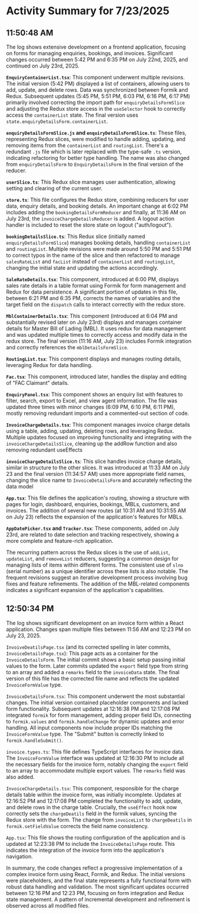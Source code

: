 # Activity Summary for 7/23/2025

## 11:50:48 AM
The log shows extensive development on a frontend application, focusing on forms for managing enquiries, bookings, and invoices.  Significant changes occurred between 5:42 PM and 6:35 PM on July 22nd, 2025, and continued on July 23rd, 2025.

**`EnquiryContainerList.tsx`**: This component underwent multiple revisions.  The initial version (5:42 PM) displayed a list of containers, allowing users to add, update, and delete rows.  Data was synchronized between Formik and Redux. Subsequent updates (5:45 PM, 5:51 PM, 6:03 PM, 6:16 PM, 6:17 PM) primarily involved correcting the import path for `enquiryDetailsFormSlice` and adjusting the Redux store access in the `useSelector` hook to correctly access the `containerList` state.  The final version uses `state.enquiryDetailsForm.containerList`.

**`enquiryDetailsFormSlice.js` and `enquiryDetailsFormSlice.ts`**:  These files, representing Redux slices, were modified to handle adding, updating, and removing items from the `containerList` and `routingList`. There's a redundant `.js` file which is later replaced with the type-safe `.ts` version, indicating refactoring for better type handling. The name was also changed from `enquiryDetailsForm` to `EnquiryDetailsForm` in the final version of the reducer.

**`userSlice.ts`**: This Redux slice manages user authentication, allowing setting and clearing of the current user.

**`store.ts`**: This file configures the Redux store, combining reducers for user data, enquiry details, and booking details.  An important change at 6:02 PM includes adding the `bookingDetailsFormReducer` and finally, at 11:36 AM on July 23rd, the `invoiceChargeDetailsReducer` is added. A logout action handler is included to reset the store state on logout ("auth/logout").


**`bookingDetailsSlice.ts`**: This Redux slice (initially named `enquiryDetailsFormSlice`) manages booking details, handling `containerList` and `routingList`.  Multiple revisions were made around 5:50 PM and 5:51 PM to correct typos in the name of the slice and then refactored to manage `salesRateList` and `facList` instead of `containerList` and `routingList`, changing the initial state and updating the actions accordingly.


**`SaleRateDetails.tsx`**: This component, introduced at 6:00 PM, displays sales rate details in a table format using Formik for form management and Redux for data persistence.  A significant portion of updates in this file, between 6:21 PM and 6:35 PM, corrects the names of variables and the target field on the `dispatch` calls to interact correctly with the redux store.


**`MblContainerDetails.tsx`**: This component (introduced at 6:04 PM and substantially revised later on July 23rd) displays and manages container details for Master Bill of Lading (MBL). It uses redux for data management and was updated multiple times to correctly access and modify data in the redux store.  The final version (11:16 AM, July 23) includes Formik integration and correctly references the `mblDetailsFormSlice`.


**`RoutingList.tsx`**: This component displays and manages routing details, leveraging Redux for data handling.


**`Fac.tsx`**: This component, introduced later, handles the display and editing of "FAC Claimant" details.


**`EnquiryPanel.tsx`**: This component shows an enquiry list with features to filter, search, export to Excel, and view agent information.  The file was updated three times with minor changes (6:09 PM, 6:10 PM, 6:11 PM), mostly removing redundant imports and a commented-out section of code.


**`InvoiceChargeDetails.tsx`**: This component manages invoice charge details using a table, adding, updating, deleting rows, and leveraging Redux.  Multiple updates focused on improving functionality and integrating with the `invoiceChargeDetailsSlice`, cleaning up the addRow function and also removing redundant useEffects


**`invoiceChargeDetailsSlice.ts`**: This slice handles invoice charge details, similar in structure to the other slices. It was introduced at 11:33 AM on July 23 and the final version (11:34:57 AM) uses more appropriate field names, changing the slice name to `InvoiceDetailsForm` and accurately reflecting the data model


**`App.tsx`**: This file defines the application's routing, showing a structure with pages for login, dashboard, enquiries, bookings, MBLs, customers, and invoices.  The addition of several new routes (at 10:31 AM and 10:31:55 AM on July 23) reflects the expansion of the application's features for MBLs.


**`AppDatePicker.tsx` and `Tracker.tsx`**: These components, added on July 23rd,  are related to date selection and tracking respectively, showing a more complete and feature-rich application.



The recurring pattern across the Redux slices is the use of `addList`, `updateList`, and `removeList` reducers, suggesting a common design for managing lists of items within different forms.  The consistent use of `slno` (serial number) as a unique identifier across these lists is also notable. The frequent revisions suggest an iterative development process involving bug fixes and feature refinements.  The addition of the MBL-related components indicates a significant expansion of the application's capabilities.


## 12:50:34 PM
The log shows significant development on an invoice form within a React application.  Changes span multiple files between 11:56 AM and 12:23 PM on July 23, 2025.

`InvoiveDeatilsPage.tsx` (and its corrected spelling in later commits, `InvoiceDetailsPage.tsx`): This page acts as a container for the `InvoiceDetailsForm`. The initial commit shows a basic setup passing initial values to the form. Later commits updated the `export` field type from string to an array and added a `remarks` field to the `invoiceData` state.  The final version of this file has the corrected file name and reflects the updated `InvoiceFormValue` type.

`InvoiceDetailsForm.tsx`: This component underwent the most substantial changes. The initial version contained placeholder components and lacked form functionality.  Subsequent updates at 12:16:38 PM and 12:17:08 PM integrated `formik` for form management, adding proper field IDs, connecting to `formik.values` and `formik.handleChange` for dynamic updates and error handling.  All input components now include proper IDs matching the `InvoiceFormValue` type.  The "Submit" button is correctly linked to `formik.handleSubmit()`.

`invoice.types.ts`: This file defines TypeScript interfaces for invoice data.  The `InvoiceFormValue` interface was updated at 12:16:30 PM to include all the necessary fields for the invoice form, notably changing the `export` field to an array to accommodate multiple export values. The `remarks` field was also added.

`InvoiceChargeDetails.tsx`: This component, responsible for the charge details table within the invoice form, was initially incomplete.  Updates at 12:16:52 PM and 12:17:08 PM completed the functionality to add, update, and delete rows in the charge table.  Crucially, the `useEffect` hook now correctly sets the `chargeDeatils` field in the formik values, syncing the Redux store with the form.  The change from `invoiceList` to `chargeDeatils` in `formik.setFieldValue` corrects the field name consistency.

`App.tsx`: This file shows the routing configuration of the application and is updated at 12:23:38 PM to include the `InvoiceDetailsPage` route. This indicates the integration of the invoice form into the application's navigation.


In summary, the code changes reflect a progressive implementation of a complex invoice form using React, Formik, and Redux.  The initial versions were placeholders, and the final state represents a fully functional form with robust data handling and validation.  The most significant updates occurred between 12:16 PM and 12:23 PM, focusing on form integration and Redux state management. A pattern of incremental development and refinement is observed across all modified files.

